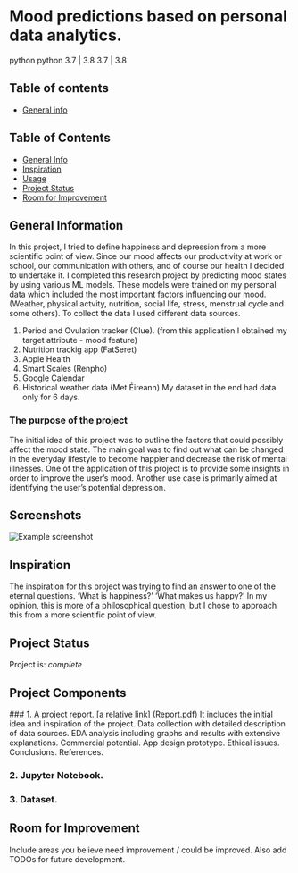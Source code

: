 # Mood predictions based on personal data analytics.


python
python
3.7 | 3.8
3.7 | 3.8

## Table of contents
* [General info](#general-info)
## Table of Contents
* [General Info](#general-information)
* [Inspiration](#inspiration)
* [Usage](#usage)
* [Project Status](#project-status)
* [Room for Improvement](#room-for-improvement)

<!-- * [License](#license) -->


## General Information
In this project, I tried to define happiness and depression from a more scientific point of view. 
Since our mood affects our productivity at work or school, our communication with others, and of course our health I decided to undertake it.
I completed this research project by predicting mood states by using various ML models. These models were trained on my personal data which included the most important factors influencing our mood. (Weather, physical actvity, nutrition, social life, stress, menstrual cycle and some others). 
To collect the data I used different data sources.
1. Period and Ovulation tracker (Clue). (from this application I obtained my target attribute - mood feature)
2. Nutrition trackig app (FatSeret)
3. Apple Health
4. Smart Scales (Renpho)
5. Google Calendar
6. Historical weather data (Met Éireann)
My dataset in the end had data only for 6 days.

### The purpose of the project
The initial idea of this project was to outline the factors that could possibly affect the mood state. The main goal was to find out what can be changed in the everyday lifestyle to become happier and decrease the risk of mental illnesses.
One of the application of this project is to provide some insights in order to improve the user’s mood.
Another use case is primarily aimed at identifying the user’s potential depression.


## Screenshots
![Example screenshot](./img/screenshot.png)
<!-- If you have screenshots you'd like to share, include them here. -->

## Inspiration
The inspiration for this project was trying to find an answer to one of the eternal questions. ‘What is happiness?’ ‘What makes us happy?’ In my opinion, this is more of a philosophical question, but I chose to approach this from a more scientific point of view.

## Project Status
Project is: _complete_

## Project Components 
### 1. A project report. [a relative link] (Report.pdf)
	It includes the initial idea and inspiration of the project. Data collection with detailed description of data sources. EDA analysis including graphs and results with extensive explanations. Commercial potential. App design prototype. Ethical issues. Conclusions. References.
### 2. Jupyter Notebook. 
### 3. Dataset. 

## Room for Improvement
Include areas you believe need improvement / could be improved. Also add TODOs for future development.




	
